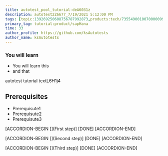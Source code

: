 ```yaml
---
title: autotest_pool_tutorial-deA6031z
description: autotest2Z6677_7/19/2021 5:12:00 PM
tags: [topic:139269250608756787992873,products:tech/73554900100700000996,tutorial:experience/advanced]
primary_tag: tutorial:product/sapHana
time: 33
author_profile: https://github.com/ksAutotests
author_name: ksAutotests
---
```

### You will learn
- You will learn this
- and that

autotest tutorial textL6H1j4

## Prerequisites
- Prerequisute1
- Prerequisute2
- Prerequisute3

[ACCORDION-BEGIN [](First step)]
[DONE]
[ACCORDION-END]

[ACCORDION-BEGIN [](Second step)]
[DONE]
[ACCORDION-END]

[ACCORDION-BEGIN [](Third step)]
[DONE]
[ACCORDION-END]

